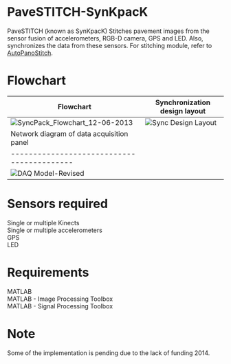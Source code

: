 # PaveSTITCH-SynKpacK
PaveSTITCH (known as SynKpacK) Stitches pavement images from the sensor fusion of accelerometers, RGB-D camera, GPS and LED. Also, synchronizes the data from these sensors. For stitching module, refer to [AutoPanoStitch](https://github.com/preethamam/AutoPanoStitch).

# Flowchart
| Flowchart  | Synchronization design layout |
| ------------- | ------------- | 
| ![SyncPack_Flowchart_12-06-2013](https://user-images.githubusercontent.com/28588878/151493854-430000c0-575e-4886-9da5-561cda9ca4a3.png)  | ![Sync Design Layout](https://user-images.githubusercontent.com/28588878/151494622-fba76ea0-e514-4130-bbeb-affd1a550242.png) | 
| Network diagram of data acquisition panel |
| ------------------------------------------ |
| ![DAQ Model-Revised](https://user-images.githubusercontent.com/28588878/151495002-f6f2518a-e84c-4cd1-8aab-230eb2e8aede.png) |


# Sensors required
Single or multiple Kinects <br />
Single or multiple accelerometers <br />
GPS <br />
LED <br />

# Requirements
MATLAB <br />
MATLAB - Image Processing Toolbox <br />
MATLAB - Signal Processing Toolbox <br />

# Note
Some of the implementation is pending due to the lack of funding 2014.
